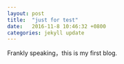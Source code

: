 ```yaml
---
layout: post
title:  "just for test"
date:   2016-11-8 10:46:32 +0800
categories: jekyll update
---
```

Frankly speaking，this is my first blog.

[jekyll-docs]: http://jekyllrb.com/docs/home
[jekyll-gh]:   https://github.com/jekyll/jekyll
[jekyll-talk]: https://talk.jekyllrb.com/

